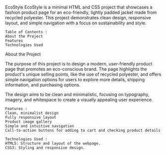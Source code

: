 EcoStyle
EcoStyle is a minimal HTML and CSS project that showcases a fashion product page for an eco-friendly, lightly padded jacket made from recycled polyester. This project demonstrates clean design, responsive layout, and simple navigation with a focus on sustainability and style.

    Table of Contents :
    About the Project
    Features
    Technologies Used

About the Project

The purpose of this project is to design a modern, user-friendly product page that promotes an eco-conscious brand. The page highlights the product's unique selling points, like the use of recycled polyester, and offers simple navigation options for users to explore more details, shipping information, and purchasing options.

The design aims to be clean and minimalistic, focusing on typography, imagery, and whitespace to create a visually appealing user experience.

    Features :
    Clean, minimalist design
    Fully responsive layout
    Product image gallery
    Simple and intuitive navigation
    Call-to-action buttons for adding to cart and checking product details

    Technologies Used :
    HTML5: Structure and layout of the webpage.
    CSS3: Styling and responsive design.